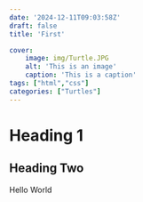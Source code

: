 ```yaml
---
date: '2024-12-11T09:03:58Z'
draft: false
title: 'First'

cover:
    image: img/Turtle.JPG
    alt: 'This is an image'
    caption: 'This is a caption'
tags: ["html","css"]
categories: ["Turtles"]
---
```


# Heading 1
## Heading Two

Hello World